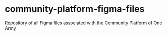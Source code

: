 # community-platform-figma-files
Repository of all Figma files associated with the Community Platform of One Army
